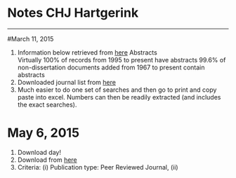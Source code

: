 # Notes CHJ Hartgerink
---
#March 11, 2015
1. Information below retrieved from [here](http://www.apa.org/pubs/databases/psycinfo/index.aspx?tab=2)
Abstracts   
    Virtually 100% of records from 1995 to present have abstracts
    99.6% of non-dissertation documents added from 1967 to present contain abstracts
2. Downloaded journal list from [here](http://www.apa.org/pubs/databases/psycinfo/coverage.aspx)
3. Much easier to do one set of searches and then go to print and copy paste into excel. Numbers can then be readily extracted (and includes the exact searches).

# May 6, 2015
1. Download day!
2. Download from [here](http://web.b.ebscohost.com/ehost/search/advanced?sid=e79d90bb-d764-4367-ba3b-d19d65d594e1%40sessionmgr198&vid=3&hid=110)
3. Criteria: (i) Publication type: Peer Reviewed Journal, (ii) 
